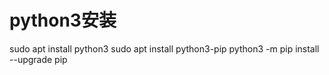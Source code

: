 
# python3安装
sudo apt install python3
sudo apt install python3-pip
python3 -m pip install --upgrade pip




